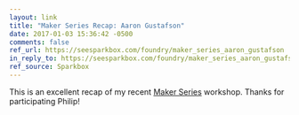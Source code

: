```yaml
---
layout: link
title: "Maker Series Recap: Aaron Gustafson"
date: 2017-01-03 15:36:42 -0500
comments: false
ref_url: https://seesparkbox.com/foundry/maker_series_aaron_gustafson
in_reply_to: https://seesparkbox.com/foundry/maker_series_aaron_gustafson
ref_source: Sparkbox
---
```


This is an excellent recap of my recent [Maker Series](http://buildright.io/maker-series/) workshop. Thanks for participating Philip!